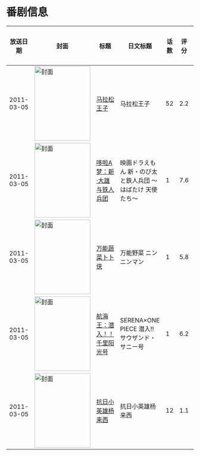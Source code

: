 # 番剧信息

|放送日期|封面|标题|日文标题|话数|评分|评分人数|
|---|---|---|---|---|---|---|
|2011-03-05|<img src="//lain.bgm.tv/pic/cover/c/eb/d7/14997_TBFGm.jpg" alt="封面" style="width:150px;height:200px;object-fit:cover;">|[马拉松王子](https://bangumi.tv/subject/14997)|马拉松王子|52|2.2|26人评分|
|2011-03-05|<img src="//lain.bgm.tv/pic/cover/c/c6/b7/19130_dFnGq.jpg" alt="封面" style="width:150px;height:200px;object-fit:cover;">|[哆啦A梦：新·大雄与铁人兵团](https://bangumi.tv/subject/19130)|映画ドラえもん 新・のび太と鉄人兵団 〜はばたけ 天使たち〜|1|7.6|987人评分|
|2011-03-05|<img src="//lain.bgm.tv/pic/cover/c/6a/10/49018_n4ec6.jpg" alt="封面" style="width:150px;height:200px;object-fit:cover;">|[万能蔬菜卜卜侠](https://bangumi.tv/subject/49018)|万能野菜 ニンニンマン|1|5.8|199人评分|
|2011-03-05|<img src="//lain.bgm.tv/pic/cover/c/a3/74/162045_IJe5R.jpg" alt="封面" style="width:150px;height:200px;object-fit:cover;">|[航海王：潜入！！千里阳光号](https://bangumi.tv/subject/162045)|SERENA×ONE PIECE 潜入!!サウザンド・サニー号|1|6.2|18人评分|
|2011-03-05|<img src="//lain.bgm.tv/pic/cover/c/f5/23/259136_vJJht.jpg" alt="封面" style="width:150px;height:200px;object-fit:cover;">|[抗日小英雄杨来西](https://bangumi.tv/subject/259136)|抗日小英雄杨来西|12|1.1|24人评分|
